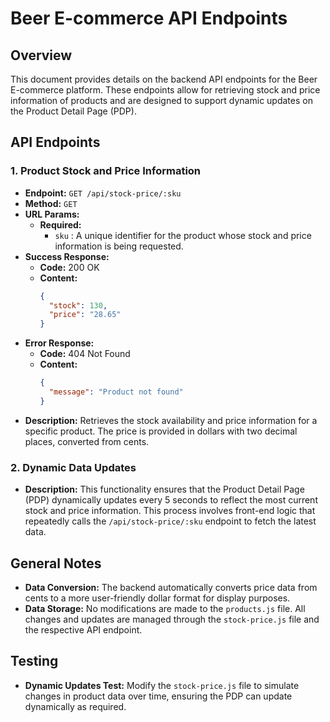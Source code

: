 # Beer E-commerce API Endpoints

## Overview

This document provides details on the backend API endpoints for the Beer E-commerce platform. These endpoints allow for retrieving stock and price information of products and are designed to support dynamic updates on the Product Detail Page (PDP).

## API Endpoints

### 1. Product Stock and Price Information

- **Endpoint:** `GET /api/stock-price/:sku`
- **Method:** `GET`
- **URL Params:**
  - **Required:**
    - `sku` : A unique identifier for the product whose stock and price information is being requested.
- **Success Response:**
  - **Code:** 200 OK
  - **Content:**
    ```json
    {
      "stock": 130,
      "price": "28.65"
    }
    ```
- **Error Response:**
  - **Code:** 404 Not Found
  - **Content:**
    ```json
    {
      "message": "Product not found"
    }
    ```
- **Description:** Retrieves the stock availability and price information for a specific product. The price is provided in dollars with two decimal places, converted from cents.

### 2. Dynamic Data Updates

- **Description:** This functionality ensures that the Product Detail Page (PDP) dynamically updates every 5 seconds to reflect the most current stock and price information. This process involves front-end logic that repeatedly calls the `/api/stock-price/:sku` endpoint to fetch the latest data.

## General Notes

- **Data Conversion:** The backend automatically converts price data from cents to a more user-friendly dollar format for display purposes.
- **Data Storage:** No modifications are made to the `products.js` file. All changes and updates are managed through the `stock-price.js` file and the respective API endpoint.

## Testing

- **Dynamic Updates Test:** Modify the `stock-price.js` file to simulate changes in product data over time, ensuring the PDP can update dynamically as required.
